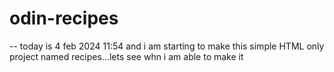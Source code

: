 # odin-recipes
-- today is 4 feb 2024 11:54 and i am starting to make this simple HTML only project named recipes...lets see whn i am able to make it
